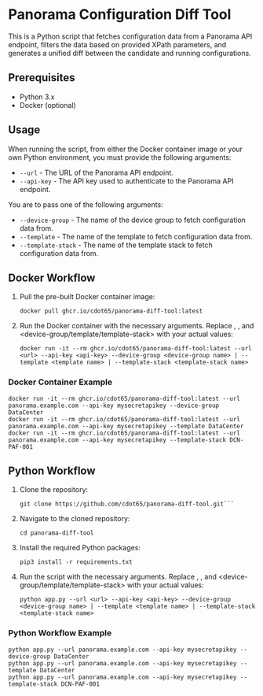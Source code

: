 # Panorama Configuration Diff Tool

This is a Python script that fetches configuration data from a Panorama API endpoint, filters the data based on provided XPath parameters, and generates a unified diff between the candidate and running configurations.

## Prerequisites

- Python 3.x
- Docker (optional)

## Usage

When running the script, from either the Docker container image or your own Python environment, you must provide the following arguments:

- `--url` - The URL of the Panorama API endpoint.
- `--api-key` - The API key used to authenticate to the Panorama API endpoint.

You are to pass one of the following arguments:

- `--device-group` - The name of the device group to fetch configuration data from.
- `--template` - The name of the template to fetch configuration data from.
- `--template-stack` - The name of the template stack to fetch configuration data from.

## Docker Workflow

1. Pull the pre-built Docker container image:

   ```shell
   docker pull ghcr.io/cdot65/panorama-diff-tool:latest
   ```

2. Run the Docker container with the necessary arguments. Replace <url>, <api-key>, and <device-group/template/template-stack> with your actual values:

   ```shell
   docker run -it --rm ghcr.io/cdot65/panorama-diff-tool:latest --url <url> --api-key <api-key> --device-group <device-group name> | --template <template name> | --template-stack <template-stack name>
   ```

### Docker Container Example

```shell
docker run -it --rm ghcr.io/cdot65/panorama-diff-tool:latest --url panorama.example.com --api-key mysecretapikey --device-group DataCenter
docker run -it --rm ghcr.io/cdot65/panorama-diff-tool:latest --url panorama.example.com --api-key mysecretapikey --template DataCenter
docker run -it --rm ghcr.io/cdot65/panorama-diff-tool:latest --url panorama.example.com --api-key mysecretapikey --template-stack DCN-PAF-001
```

## Python Workflow

1. Clone the repository:

   ````shell
   git clone https://github.com/cdot65/panorama-diff-tool.git```
   ````

2. Navigate to the cloned repository:

   ```shell
   cd panorama-diff-tool
   ```

3. Install the required Python packages:

   ```shell
   pip3 install -r requirements.txt
   ```

4. Run the script with the necessary arguments. Replace <url>, <api-key>, and <device-group/template/template-stack> with your actual values:

   ```shell
   python app.py --url <url> --api-key <api-key> --device-group <device-group name> | --template <template name> | --template-stack <template-stack name>
   ```

### Python Workflow Example

```shell
python app.py --url panorama.example.com --api-key mysecretapikey --device-group DataCenter
python app.py --url panorama.example.com --api-key mysecretapikey --template DataCenter
python app.py --url panorama.example.com --api-key mysecretapikey --template-stack DCN-PAF-001
```

